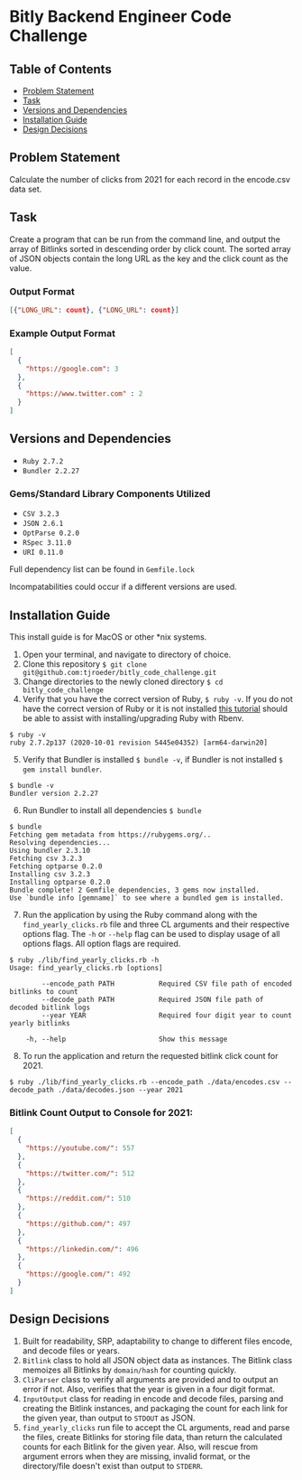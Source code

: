 # Bitly Backend Engineer Code Challenge

## Table of Contents
- <a href="#problem-statement">Problem Statement</a>
- <a href="#task">Task</a>
- <a href="#versions-and-dependencies">Versions and Dependencies</a>
- <a href="#installation-guide">Installation Guide</a>
- <a href="#design-decisions">Design Decisions</a>

## Problem Statement
Calculate the number of clicks from 2021 for each record in the encode.csv data set.

## Task 
Create a program that can be run from the command line, and output the array of Bitlinks sorted in descending order by click count. The sorted array of JSON objects contain the long URL as the key and the click count as the value. 

### Output Format
```json
[{"LONG_URL": count}, {"LONG_URL": count}]
```

### Example Output Format
```json
[
  {
    "https://google.com": 3
  }, 
  {
    "https://www.twitter.com" : 2
  }
]
```

## Versions and Dependencies
- `Ruby 2.7.2`
- `Bundler 2.2.27`

### Gems/Standard Library Components Utilized
- `CSV 3.2.3`
- `JSON 2.6.1`
- `OptParse 0.2.0`
- `RSpec 3.11.0`
- `URI 0.11.0`

Full dependency list can be found in `Gemfile.lock`

Incompatabilities could occur if a different versions are used.

## Installation Guide
This install guide is for MacOS or other *nix systems.
1. Open your terminal, and navigate to directory of choice.
2. Clone this repository `$ git clone git@github.com:tjroeder/bitly_code_challenge.git`
3. Change directories to the newly cloned directory `$ cd bitly_code_challenge`
4. Verify that you have the correct version of Ruby, `$ ruby -v`. If you do not have the correct version of Ruby or it is not installed [this tutorial](https://www.digitalocean.com/community/tutorials/how-to-install-ruby-on-rails-with-rbenv-on-macos) should be able to assist with installing/upgrading Ruby with Rbenv.
```shell
$ ruby -v
ruby 2.7.2p137 (2020-10-01 revision 5445e04352) [arm64-darwin20]
```

5. Verify that Bundler is installed `$ bundle -v`, if Bundler is not installed `$ gem install bundler`.
```shell
$ bundle -v
Bundler version 2.2.27
```

6. Run Bundler to install all dependencies `$ bundle`
```shell
$ bundle
Fetching gem metadata from https://rubygems.org/..
Resolving dependencies...
Using bundler 2.3.10
Fetching csv 3.2.3
Fetching optparse 0.2.0
Installing csv 3.2.3
Installing optparse 0.2.0
Bundle complete! 2 Gemfile dependencies, 3 gems now installed.
Use `bundle info [gemname]` to see where a bundled gem is installed.
```

7. Run the application by using the Ruby command along with the `find_yearly_clicks.rb` file and three CL arguments and their respective options flag. The `-h` or `--help` flag can be used to display usage of all options flags. All option flags are required.
```shell
$ ruby ./lib/find_yearly_clicks.rb -h
Usage: find_yearly_clicks.rb [options]

        --encode_path PATH           Required CSV file path of encoded bitlinks to count
        --decode_path PATH           Required JSON file path of decoded bitlink logs
        --year YEAR                  Required four digit year to count yearly bitlinks

    -h, --help                       Show this message
```

8. To run the application and return the requested bitlink click count for 2021.
```shell
$ ruby ./lib/find_yearly_clicks.rb --encode_path ./data/encodes.csv --decode_path ./data/decodes.json --year 2021
```

### Bitlink Count Output to Console for 2021:
```json
[
  {
    "https://youtube.com/": 557
  },
  {
    "https://twitter.com/": 512
  },
  {
    "https://reddit.com/": 510
  },
  {
    "https://github.com/": 497
  },
  {
    "https://linkedin.com/": 496
  },
  {
    "https://google.com/": 492
  }
]
```

## Design Decisions
1. Built for readability, SRP, adaptability to change to different files encode, and decode files or years.
2. `Bitlink` class to hold all JSON object data as instances. The Bitlink class memoizes all Bitlinks by `domain/hash` for counting quickly.
3. `CliParser` class to verify all arguments are provided and to output an error if not. Also, verifies that the year is given in a four digit format.
4. `InputOutput` class for reading in encode and decode files, parsing and creating the Bitlink instances, and packaging the count for each link for the given year, than output to `STDOUT` as JSON.
5. `find_yearly_clicks` run file to accept the CL arguments, read and parse the files, create Bitlinks for storing file data, than return the calculated counts for each Bitlink for the given year. Also, will rescue from argument errors when they are missing, invalid format, or the directory/file doesn't exist than output to `STDERR`.
